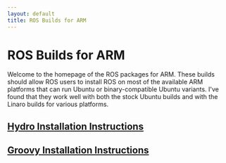 ```yaml
---
layout: default
title: ROS Builds for ARM
---
```


# ROS Builds for ARM

Welcome to the homepage of the ROS packages for ARM. These builds should allow ROS users to install ROS on most of the available ARM platforms that can run Ubuntu or binary-compatible Ubuntu variants. I've found that they work well with both the stock Ubuntu builds and with the Linaro builds for various platforms.

## [Hydro Installation Instructions](http://wiki.ros.org/hydro/Installation/UbuntuARM)

## [Groovy Installation Instructions](http://wiki.ros.org/groovy/Installation/UbuntuARM)
